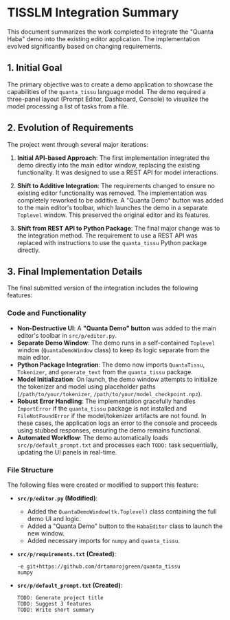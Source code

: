 # TISSLM Integration Summary

This document summarizes the work completed to integrate the "Quanta Haba" demo into the existing editor application. The implementation evolved significantly based on changing requirements.

## 1. Initial Goal

The primary objective was to create a demo application to showcase the capabilities of the `quanta_tissu` language model. The demo required a three-panel layout (Prompt Editor, Dashboard, Console) to visualize the model processing a list of tasks from a file.

## 2. Evolution of Requirements

The project went through several major iterations:

1.  **Initial API-based Approach**: The first implementation integrated the demo directly into the main editor window, replacing the existing functionality. It was designed to use a REST API for model interactions.

2.  **Shift to Additive Integration**: The requirements changed to ensure no existing editor functionality was removed. The implementation was completely reworked to be additive. A "Quanta Demo" button was added to the main editor's toolbar, which launches the demo in a separate `Toplevel` window. This preserved the original editor and its features.

3.  **Shift from REST API to Python Package**: The final major change was to the integration method. The requirement to use a REST API was replaced with instructions to use the `quanta_tissu` Python package directly.

## 3. Final Implementation Details

The final submitted version of the integration includes the following features:

### Code and Functionality

-   **Non-Destructive UI**: A **"Quanta Demo" button** was added to the main editor's toolbar in `src/p/editor.py`.
-   **Separate Demo Window**: The demo runs in a self-contained `Toplevel` window (`QuantaDemoWindow` class) to keep its logic separate from the main editor.
-   **Python Package Integration**: The demo now imports `QuantaTissu`, `Tokenizer`, and `generate_text` from the `quanta_tissu` package.
-   **Model Initialization**: On launch, the demo window attempts to initialize the tokenizer and model using placeholder paths (`/path/to/your/tokenizer`, `/path/to/your/model_checkpoint.npz`).
-   **Robust Error Handling**: The implementation gracefully handles `ImportError` if the `quanta_tissu` package is not installed and `FileNotFoundError` if the model/tokenizer artifacts are not found. In these cases, the application logs an error to the console and proceeds using stubbed responses, ensuring the demo remains functional.
-   **Automated Workflow**: The demo automatically loads `src/p/default_prompt.txt` and processes each `TODO:` task sequentially, updating the UI panels in real-time.

### File Structure

The following files were created or modified to support this feature:

-   **`src/p/editor.py` (Modified)**:
    -   Added the `QuantaDemoWindow(tk.Toplevel)` class containing the full demo UI and logic.
    -   Added a "Quanta Demo" button to the `HabaEditor` class to launch the new window.
    -   Added necessary imports for `numpy` and `quanta_tissu`.

-   **`src/p/requirements.txt` (Created)**:
    ```
    -e git+https://github.com/drtamarojgreen/quanta_tissu
    numpy
    ```

-   **`src/p/default_prompt.txt` (Created)**:
    ```
    TODO: Generate project title
    TODO: Suggest 3 features
    TODO: Write short summary
    ```
